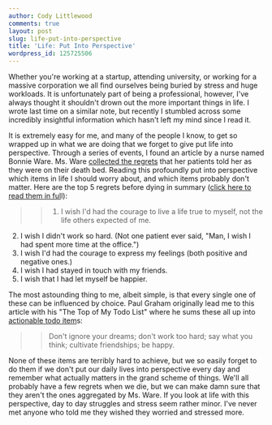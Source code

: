 ```yaml
---
author: Cody Littlewood
comments: true
layout: post
slug: life-put-into-perspective
title: 'Life: Put Into Perspective'
wordpress_id: 125725506
---
```


Whether you're working at a startup, attending university, or working for a massive corporation we all find ourselves being buried by stress and huge workloads. It is unfortunately part of being a professional, however, I've always thought it shouldn't drown out the more important things in life. I wrote last time on a similar note, but recently I stumbled across some incredibly insightful information which hasn't left my mind since I read it. 

It is extremely easy for me, and many of the people I know, to get so wrapped up in what we are doing that we forget to give put life into perspective. Through a series of events, I found an article by a nurse named Bonnie Ware. Ms. Ware [collected the regrets](http://www.inspirationandchai.com/Regrets-of-the-Dying.html) that her patients told her as they were on their death bed. Reading this profoundly put into perspective which items in life I should worry about, and which items probably don't matter. Here are the top 5 regrets before dying in summary ([click here to read them in ful](http://www.inspirationandchai.com/Regrets-of-the-Dying.html)l):

> > 1. I wish I'd had the courage to live a life true to myself, not the life others expected of me.   
2. I wish I didn't work so hard. (Not one patient ever said, "Man, I wish I had spent more time at the office.")  
3. I wish I'd had the courage to express my feelings (both positive and negative ones.)  
4. I wish I had stayed in touch with my friends.  
5. I wish that I had let myself be happier.   


  
The most astounding thing to me, albeit simple, is that every single one of these can be influenced by choice. Paul Graham originally lead me to this article with his "The Top of My Todo List" where he sums these all up into [actionable todo item](http://paulgraham.com/todo.html)s:

> > Don't ignore your dreams; don't work too hard; say what you think; cultivate friendships; be happy.   


  
None of these items are terribly hard to achieve, but we so easily forget to do them if we don't put our daily lives into perspective every day and remember what actually matters in the grand scheme of things. We'll all probably have a few regrets when we die, but we can make damn sure that they aren't the ones aggregated by Ms. Ware. If you look at life with this perspective, day to day struggles and stress seem rather minor. I've never met anyone who told me they wished they worried and stressed more.
